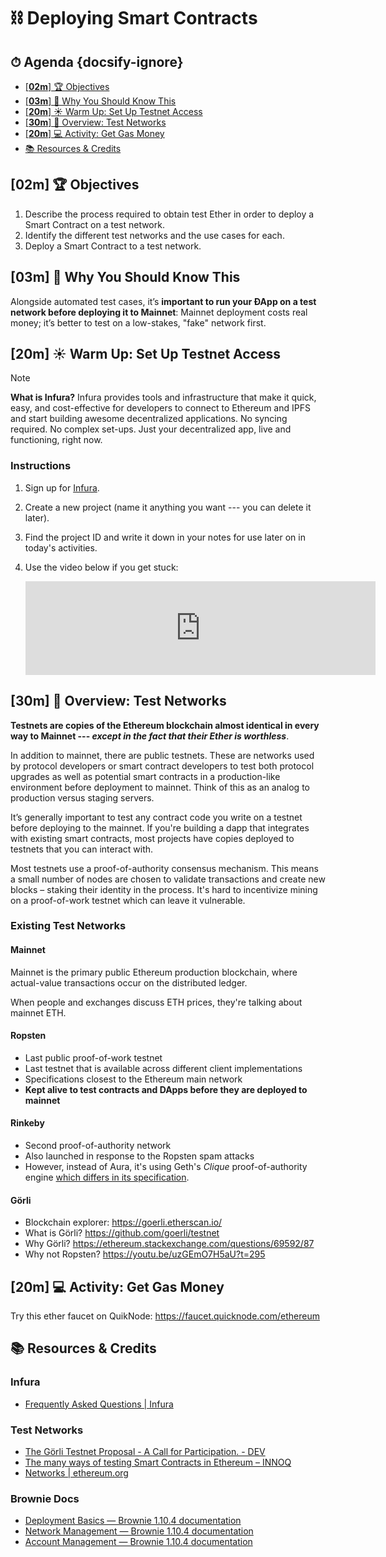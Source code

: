 # ⛓ Deploying Smart Contracts

<!-- > -->

<!-- omit in toc -->
## ⏱ Agenda {docsify-ignore}

- [[**02m**] 🏆 Objectives](#02m-%f0%9f%8f%86-objectives)
- [[**03m**] 🤔 Why You Should Know This](#03m-%f0%9f%a4%94-why-you-should-know-this)
- [[**20m**] ☀️ Warm Up: Set Up Testnet Access](#20m-%e2%98%80%ef%b8%8f-warm-up-set-up-testnet-access)
- [[**30m**] 📖 Overview: Test Networks](#30m-%f0%9f%93%96-overview-test-networks)
- [[**20m**] 💻 Activity: Get Gas Money](#20m-%f0%9f%92%bb-activity-get-gas-money)
- [📚 Resources & Credits](#%f0%9f%93%9a-resources--credits)

<!-- > -->

## [**02m**] 🏆 Objectives

1. Describe the process required to obtain test Ether in order to deploy a Smart Contract on a test network.
1. Identify the different test networks and the use cases for each.
1. Deploy a Smart Contract to a test network.

<!-- > -->

## [**03m**] 🤔 Why You Should Know This

Alongside automated test cases, it’s **important to run your ÐApp on a test network before deploying it to Mainnet**: Mainnet deployment costs real money; it’s better to test on a low-stakes, "fake" network first.

<!-- > -->


## [**20m**] ☀️ Warm Up: Set Up Testnet Access

> [!NOTE]
> **What is Infura?**
> Infura provides tools and infrastructure that make it quick, easy, and cost-effective for developers to connect to Ethereum and IPFS and start building awesome decentralized applications. No syncing required. No complex set-ups. Just your decentralized app, live and functioning, right now.

### Instructions

1. Sign up for [Infura](https://infura.io).
1. Create a new project (name it anything you want --- you can delete it later).
1. Find the project ID and write it down in your notes for use later on in today's activities.
1. Use the video below if you get stuck:

    <iframe width="560" src="https://www.youtube.com/embed/z-lRuKBimW8" frameborder="0" allow="accelerometer; clipboard-write; encrypted-media; gyroscope; picture-in-picture" allowfullscreen></iframe>

## [**30m**] 📖 Overview: Test Networks

**Testnets are copies of the Ethereum blockchain almost identical in every way to Mainnet --- _except in the fact that their Ether is worthless_**.

In addition to mainnet, there are public testnets. These are networks used by protocol developers or smart contract developers to test both protocol upgrades as well as potential smart contracts in a production-like environment before deployment to mainnet. Think of this as an analog to production versus staging servers.

It’s generally important to test any contract code you write on a testnet before deploying to the mainnet. If you're building a dapp that integrates with existing smart contracts, most projects have copies deployed to testnets that you can interact with.

Most testnets use a proof-of-authority consensus mechanism. This means a small number of nodes are chosen to validate transactions and create new blocks – staking their identity in the process. It's hard to incentivize mining on a proof-of-work testnet which can leave it vulnerable.

<!-- > -->

### Existing Test Networks

#### Mainnet

Mainnet is the primary public Ethereum production blockchain, where actual\-value transactions occur on the distributed ledger.

When people and exchanges discuss ETH prices, they're talking about mainnet ETH.

<!-- > -->

#### Ropsten

- Last public proof-of-work testnet
- Last testnet that is available across different client implementations
- Specifications closest to the Ethereum main network
- **Kept alive to test contracts and DApps before they are deployed to mainnet**

<!-- > -->

#### Rinkeby

- Second proof-of-authority network
- Also launched in response to the Ropsten spam attacks
- However, instead of Aura, it's using Geth's *Clique* proof-of-authority engine [which differs in its specification](https://github.com/ethereum/EIPs/issues/225).

<!-- > -->

#### Görli

- Blockchain explorer: https://goerli.etherscan.io/
- What is Görli? https://github.com/goerli/testnet
- Why Görli? https://ethereum.stackexchange.com/questions/69592/87
- Why not Ropsten? https://youtu.be/uzGEmO7H5aU?t=295

<!-- > -->

## [**20m**] 💻 Activity: Get Gas Money

Try this ether faucet on QuikNode: <https://faucet.quicknode.com/ethereum>

<!-- > -->

<!-- ## [**15m**] 🌴 BREAK -->

<!-- > -->
<!--
## [**25m**] 💻 Activity: Import Account to Brownie

### Import Instructions

1. **Copy your private key in MetaMask**:
   - Click `Triple Dots` in header > Click `Account Details` in dropdown > Click `Export Private Key` button.
   - **Copy private key** to clipboard.
   - **Open your Terminal**.
1. Run the following command to **import your MetaMask account**:

    ```bash
    $ brownie accounts new metamask
    Brownie v1.11.3 - Python development framework for Ethereum

    Enter the private key you wish to add: PASTE METAMASK PRIVATE KEY HERE
    Enter the password to encrypt this account with: PASTE METAMASK PASSWORD HERE
    SUCCESS: A new account '0xe4233b38fEa3B8c27ea9F54d5A90ec27cEe7F42C' has been generated with the id 'metamask'
    ```

1. You will be asked to input the private key --- paste it and hit <ENTER>.
1. You will be asked to input a password --- paste the same password you use for MetaMask, and hit <ENTER>.
1. The account will then be available as `metamask`.

### Discussion

Why do you think we imported an existing account instead of creating a new one?
-->

<!-- > -->

<!--

## [**30m**] 📖 Overview: Deployment

1. If missing inside the `contracts` folder, add `Token.sol` to the project again: [code here](https://gist.github.com/droxey/b7764944b39973fbe4f5275e4bb5b584).
1. Select a testnet. In class, we'll use **Rinkeby** --- where we just received funds from the faucet.
1. **Export `WEB3_INFURA_PROJECT_ID`** for use by Brownie. Replace `YOUR_PROJECT_ID` with the one you copied during today's warmup:

    ```bash
    $ export WEB3_INFURA_PROJECT_ID=YOUR_PROJECT_ID
    ```

1. **Test the console** using the Rinkeby network:

    ```bash
    $ brownie console --network rinkeby
    ```

## [**35m**] Activity: Deployment Challenges

1. Using the Brownie console, **find your account and print out the balance**.

    🤔 **HINT**: Use [**`Accounts.load()`**](https://eth-brownie.readthedocs.io/en/stable/api-network.html#Accounts.load)!

1. Using the code you just wrote, change the deployment script in `deploy/token.py`: to load your account, then use it to deploy the contract.
1. Run `brownie run token --network rinkeby` to **deploy** and see if your modifications worked!

    :green_circle: If you receive output like this, it worked!

    ```bash
    $ Brownie v1.11.3 - Python development framework for Ethereum

   TokenProject is the active project.
   Enter the password to unlock this account:

   Running 'scripts/token.py::main'...
   Transaction sent: 0xea1ff5050a8ab83069d643a1c147753578f5be1267130dc1eab81e84c085cccf
     Gas price: 1.0 gwei   Gas limit: 568012
   Waiting for confirmation...
     Token.constructor confirmed - Block: 7243486   Gas used: 516375 (90.91%)
     Token deployed at: 0x7E1c0953A72659DD64d05f98dA302D93491E3601
    ```

    :red_circle: **If you receive an error like below, keep working on the code**. You haven't loaded an account successfully yet!

    ```bash
        File "brownie/network/account.py", line 101, in __getitem__
          return self._accounts[key]
      IndexError: list index out of range
   ```
-->

<!-- > -->

## 📚 Resources & Credits

### Infura

- [Frequently Asked Questions | Infura](https://infura.io/faq)

### Test Networks

- [The Görli Testnet Proposal - A Call for Participation. - DEV](https://dev.to/5chdn/the-grli-testnet-proposal---a-call-for-participation-58pf)
- [The many ways of testing Smart Contracts in Ethereum – INNOQ](https://www.innoq.com/en/blog/testing-ethereum/)
- [Networks | ethereum.org](https://ethereum.org/en/developers/docs/networks/)

### Brownie Docs

- [Deployment Basics — Brownie 1.10.4 documentation](https://eth-brownie.readthedocs.io/en/stable/deploy.html)
- [Network Management — Brownie 1.10.4 documentation](https://eth-brownie.readthedocs.io/en/stable/network-management.html)
- [Account Management — Brownie 1.10.4 documentation](https://eth-brownie.readthedocs.io/en/stable/account-management.html)
